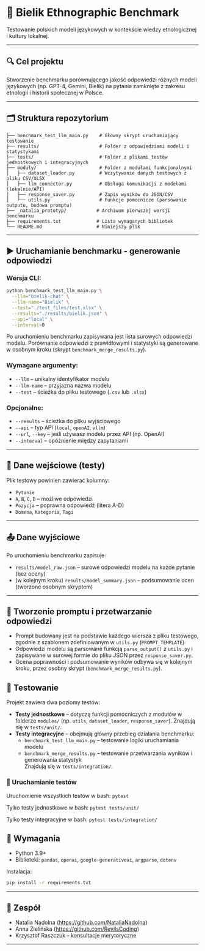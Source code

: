 # 📘 Bielik Ethnographic Benchmark

Testowanie polskich modeli językowych w kontekście wiedzy etnologicznej i kultury lokalnej.

---

## 🔍 Cel projektu

Stworzenie benchmarku porównującego jakość odpowiedzi różnych modeli językowych (np. GPT-4, Gemini, Bielik) na pytania zamknięte z zakresu etnologii i historii społecznej w Polsce.

---

## 🗂️ Struktura repozytorium

```
├── benchmark_test_llm_main.py    # Główny skrypt uruchamiający testowanie
├── results/                      # Folder z odpowiedziami modeli i statystykami
├── tests/                        # Folder z plikami testów jednostkowych i integracyjnych
├── moduły/                       # Folder z modułami funkcjonalnymi
│   ├── dataset_loader.py         # Wczytywanie danych testowych z pliku CSV/XLSX
│   ├── llm_connector.py          # Obsługa komunikacji z modelami (lokalnie/API)
│   ├── response_saver.py         # Zapis wyników do JSON/CSV
│   └── utils.py                  # Funkcje pomocnicze (parsowanie outputu, budowa promptu)
├── _natalia_prototyp/           # Archiwum pierwszej wersji benchmarku
├── requirements.txt             # Lista wymaganych bibliotek
└── README.md                    # Niniejszy plik
```

---

## ▶️ Uruchamianie benchmarku - generowanie odpowiedzi

### Wersja CLI:

```bash
python benchmark_test_llm_main.py \
  --llm="bielik-chat" \
  --llm-name="Bielik" \
  --test="./test_files/test.xlsx" \
  --results="./results/bielik.json" \
  --api="local" \
  --interval=0
```
Po uruchomieniu benchmarku zapisywana jest lista surowych odpowiedzi modelu. 
Porównanie odpowiedzi z prawidłowymi i statystyki są generowane w osobnym kroku (skrypt `benchmark_merge_results.py`).

### Wymagane argumenty:

- `--llm` – unikalny identyfikator modelu
- `--llm-name` – przyjazna nazwa modelu
- `--test` – ścieżka do pliku testowego (`.csv` lub `.xlsx`)

### Opcjonalne:

- `--results` – ścieżka do pliku wyjściowego
- `--api` – typ API (`local`, `openAI`, `vllm`)
- `--url`, `--key` – jeśli używasz modelu przez API (np. OpenAI)
- `--interval` – opóźnienie między zapytaniami

---

## 🧪 Dane wejściowe (testy)

Plik testowy powinien zawierać kolumny:

- `Pytanie`
- `A`, `B`, `C`, `D` – możliwe odpowiedzi
- `Pozycja` – poprawna odpowiedź (litera A-D)
- `Domena`, `Kategoria`, `Tagi`

---

## 📤 Dane wyjściowe

Po uruchomieniu benchmarku zapisuje:

- `results/model_raw.json` – surowe odpowiedzi modelu na każde pytanie (bez oceny)
- (w kolejnym kroku) `results/model_summary.json` – podsumowanie ocen (tworzone osobnym skryptem)

---

## 📝 Tworzenie promptu i przetwarzanie odpowiedzi

- Prompt budowany jest na podstawie każdego wiersza z pliku testowego, zgodnie z szablonem zdefiniowanym w `utils.py` (`PROMPT_TEMPLATE`).
- Odpowiedzi modelu są parsowane funkcją `parse_output()` z `utils.py` i zapisywane w surowej formie do pliku JSON przez `response_saver.py`.
- Ocena poprawności i podsumowanie wyników odbywa się w kolejnym kroku, przez osobny skrypt (`benchmark_merge_results.py`).

## 🧪 Testowanie

Projekt zawiera dwa poziomy testów:

- **Testy jednostkowe** – dotyczą funkcji pomocniczych z modułów w folderze `modules/` (np. `utils`, `dataset_loader`, `response_saver`). Znajdują się w `tests/unit/`.
- **Testy integracyjne** – obejmują główny przebieg działania benchmarku:
  - `benchmark_test_llm_main.py` – testowanie logiki uruchamiania modelu
  - `benchmark_merge_results.py` – testowanie przetwarzania wyników i generowania statystyk  
  Znajdują się w `tests/integration/`.

### 🔄 Uruchamianie testów

Uruchomienie wszystkich testów w bash:
`pytest`

Tylko testy jednostkowe w bash:
`pytest tests/unit/`

Tylko testy integracyjne w bash:
`pytest tests/integration/`

## 🔧 Wymagania

- Python 3.9+
- Biblioteki: `pandas`, `openai`, `google-generativeai`, `argparse`, `dotenv`

Instalacja:

```bash
pip install -r requirements.txt
```

---

## 👥 Zespół

- Natalia Nadolna (https://github.com/NataliaNadolna)
- Anna Zielińska (https://github.com/ReviIsCoding)
- Krzysztof Raszczuk – konsultacje merytoryczne

---
